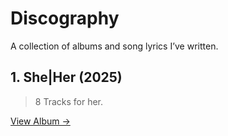 # Discography

A collection of albums and song lyrics I’ve written.  

## 1. She|Her (2025)

> 8 Tracks for her.

[View Album →](album/she|her/index.md)
